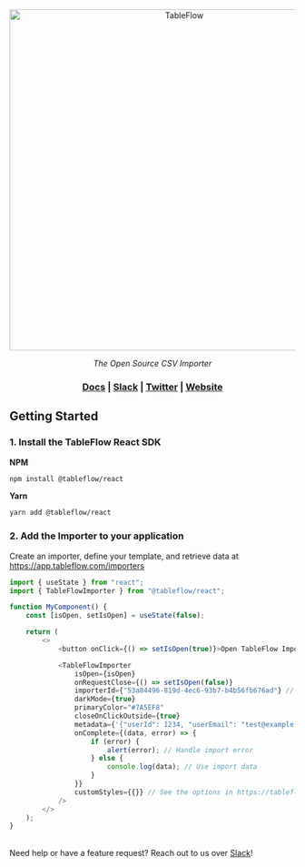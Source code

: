 <div align="center">
<a href="https://tableflow.com"><img src="https://tableflow-assets-cdn.s3.amazonaws.com/TableFlow-readme-header.png" width="600" alt="TableFlow"></a>

<em>The Open Source CSV Importer</em>

<h3>
    <a href="https://tableflow.com/docs">Docs</a> |
    <a href="https://join.slack.com/t/tableflow/shared_invite/zt-1psu47idh-vnItf_BaWcIWih8flGZ0fw">Slack</a> |
    <a href="https://twitter.com/tableflow">Twitter</a> |
    <a href="https://tableflow.com">Website</a> 
</h3>

</div>

## Getting Started

### 1. Install the TableFlow React SDK

**NPM**

```bash
npm install @tableflow/react
```

**Yarn**

```bash
yarn add @tableflow/react
```

### 2. Add the Importer to your application

Create an importer, define your template, and retrieve data at https://app.tableflow.com/importers

```javascript
import { useState } from "react";
import { TableFlowImporter } from "@tableflow/react";

function MyComponent() {
    const [isOpen, setIsOpen] = useState(false);

    return (
        <>
            <button onClick={() => setIsOpen(true)}>Open TableFlow Importer</button>

            <TableFlowImporter
                isOpen={isOpen}
                onRequestClose={() => setIsOpen(false)}
                importerId={"53a84496-819d-4ec6-93b7-b4b56fb676ad"} // Replace with your importer ID from https://app.tableflow.com/importers
                darkMode={true}
                primaryColor="#7A5EF8"
                closeOnClickOutside={true}
                metadata={'{"userId": 1234, "userEmail": "test@example.com"}'}
                onComplete={(data, error) => {
                    if (error) {
                        alert(error); // Handle import error
                    } else {
                        console.log(data); // Use import data
                    }
                }}
                customStyles={{}} // See the options in https://tableflow.com/docs/embed
            />
        </>
    );
}
```

\
Need help or have a feature request? Reach out to us over [Slack](https://join.slack.com/t/tableflow/shared_invite/zt-1psu47idh-vnItf_BaWcIWih8flGZ0fw)!
